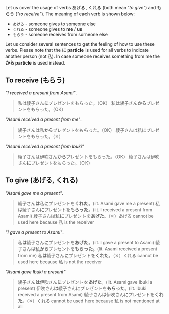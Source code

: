 Let us cover the usage of verbs あげる, くれる (both mean *"to give"*) and もらう (*"to receive"*). The meaning of each verb is shown below:
- `あげる` - someone gives to someone else
- `くれる` - someone gives to **me** / **us**
- `もらう` - someone receives from someone else

Let us consider several sentences to get the feeling of how to use these verbs. Please note that the **に particle** is used for all verbs to indicate another person (not 私). In case someone receives something from me the **から particle** is used instead.

## To receive (もらう)
*"I received a present from Asami"*.
>私は綾子さん**に**プレゼントをもらった。（OK）
>私は綾子さん**から**プレゼントをもらった。（OK）

*"Asami received a present from me"*.
>綾子さんは私**から**プレゼントをもらった。（OK）
>綾子さんは私**に**プレゼントをもらった。（✕）

*"Asami received a present from Ibuki"*
>綾子さんは伊吹さん**から**プレゼントをもらった。（OK）
>綾子さんは伊吹さん**に**プレゼントをもらった。（OK）

## To give (あげる, くれる)
*"Asami gave me a present"*. 
>綾子さん**は**私**に**プレゼントを**くれた**。(lit. Asami gave me a present)
>私**は**綾子さん**に**プレゼントを**もらった**。(lit. I received a present from Asami)
>綾子さん**は**私**に**プレゼントを**あげた**。（✕）あげる cannot be used here because 私 is the receiver

*"I gave a present to Asami"*.
>私**は**綾子さん**に**プレゼントを**あげた**。(lit. I gave a present to Asami)
>綾子さん**は**私**から**プレセントを**もらった**。(lit. Asami received a present from me)
>私**は**綾子さん**に**プレゼントを**くれた**。（✕）くれる cannot be used here because 私 is not the receiver

*"Asami gave Ibuki a present"*
>綾子さん**は**伊吹さん**に**プレゼントを**あげた**。(lit. Asami gave Ibuki a present)
>伊吹さん**は**綾子さん**に**プレゼントを**もらった**。(lit. Ibuki received a present from Asami)
>綾子さん**は**伊吹さん**に**プレゼントを**くれた**。（✕）くれる cannot be used here because 私 is not mentioned at all